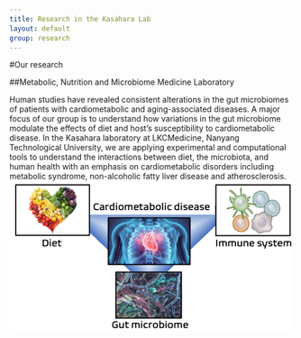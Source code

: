 ```yaml
---
title: Research in the Kasahara Lab
layout: default
group: research
---
```


<div class="row">

<p>#Our research</p>
<p>##Metabolic, Nutrition and Microbiome Medicine Laboratory</p>
Human studies have revealed consistent alterations in the gut microbiomes of patients with cardiometabolic and aging-associated diseases. A major focus of our group is to understand how variations in the gut microbiome modulate the effects of diet and host’s susceptibility to cardiometabolic disease. In the Kasahara laboratory at LKCMedicine, Nanyang Technological University, we are applying experimental and computational tools to understand the interactions between diet, the microbiota, and human health with an emphasis on cardiometabolic disorders including metabolic syndrome, non-alcoholic fatty liver disease and atherosclerosis.


<img class="img-fluid" src="/static/img/pub/Theme.png" alt="Theme">

</div>
